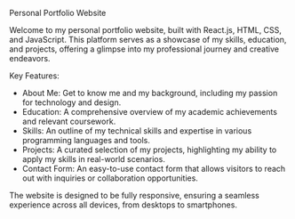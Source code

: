 Personal Portfolio Website

Welcome to my personal portfolio website, built with React.js, HTML, CSS, and JavaScript. This platform serves as a showcase of my skills, education, and projects, offering a glimpse into my professional journey and creative endeavors.

Key Features:

- About Me: Get to know me and my background, including my passion for technology and design.
- Education: A comprehensive overview of my academic achievements and relevant coursework.
- Skills: An outline of my technical skills and expertise in various programming languages and tools.
- Projects: A curated selection of my projects, highlighting my ability to apply my skills in real-world scenarios.
- Contact Form: An easy-to-use contact form that allows visitors to reach out with inquiries or collaboration opportunities.

The website is designed to be fully responsive, ensuring a seamless experience across all devices, from desktops to smartphones.

